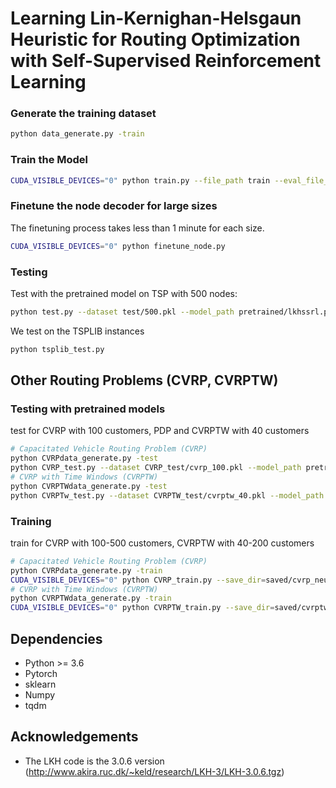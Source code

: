 # Learning Lin-Kernighan-Helsgaun Heuristic for Routing Optimization with Self-Supervised Reinforcement Learning



### Generate the training dataset

```bash
python data_generate.py -train
```
### Train the Model 

```bash
CUDA_VISIBLE_DEVICES="0" python train.py --file_path train --eval_file_path val --eval_batch_size=100 --save_dir=saved/tsp_lkhssrl --learning_rate=0.0001
```
### Finetune the node decoder for large sizes
The finetuning process takes less than 1 minute for each size.
```bash
CUDA_VISIBLE_DEVICES="0" python finetune_node.py
```
### Testing
Test with the pretrained model on TSP with 500 nodes:
```bash
python test.py --dataset test/500.pkl --model_path pretrained/lkhssrl.pt --n_samples 1000 --lkh_trials 1000 --lkhssrl_trials 1000
```
We test on the TSPLIB instances 
```bash
python tsplib_test.py
```

## Other Routing Problems (CVRP, CVRPTW)
### Testing with pretrained models
test for CVRP with 100 customers, PDP and CVRPTW with 40 customers
```bash
# Capacitated Vehicle Routing Problem (CVRP)
python CVRPdata_generate.py -test
python CVRP_test.py --dataset CVRP_test/cvrp_100.pkl --model_path pretrained/cvrp_lkhssrl.pt --n_samples 1000 --lkh_trials 10000 --lkhssrl_trials 10000
# CVRP with Time Windows (CVRPTW)
python CVRPTWdata_generate.py -test
python CVRPTw_test.py --dataset CVRPTW_test/cvrptw_40.pkl --model_path pretrained/cvrptw_lkhssrl.pt --n_samples 1000 --lkh_trials 10000 --lkhssrl_trials 10000
```
### Training
train for CVRP with 100-500 customers, CVRPTW with 40-200 customers
```bash
# Capacitated Vehicle Routing Problem (CVRP)
python CVRPdata_generate.py -train
CUDA_VISIBLE_DEVICES="0" python CVRP_train.py --save_dir=saved/cvrp_neurolkh
# CVRP with Time Windows (CVRPTW)
python CVRPTWdata_generate.py -train
CUDA_VISIBLE_DEVICES="0" python CVRPTW_train.py --save_dir=saved/cvrptw_lkhssrl
```

## Dependencies
* Python >= 3.6
* Pytorch
* sklearn
* Numpy
* tqdm


## Acknowledgements
* The LKH code is the 3.0.6 version (http://www.akira.ruc.dk/~keld/research/LKH-3/LKH-3.0.6.tgz)

